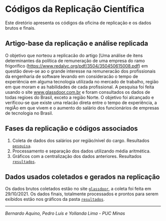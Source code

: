 # Códigos da Replicação Científica

Este diretório apresenta os códigos da oficina de replicação e os dados brutos e finais.

## Artigo-base da replicação e análise replicada

O objetivo que norteou a replicacão do artigo [Uma análise de itens determinantes da política de remuneração de uma empresa do ramo frigorífico (https://www.redalyc.org/pdf/3504/350450615008.pdf) em questão deve-se ao o grande interesse na remuneracão dos profissionais da engenharia de software levando em consideracão o tempo de experiência em alguma tecnologia utilizada no mercado de trabalho, região em que moram e as habilidades de cada profissional. A pesquisa foi feita usando o site www.glassdoor.com.br e foram consultados os dados de todas regioes do Brasil, exceto a região Norte. O objetivo foi alcançado e verificou-se que existe uma relacão direta entre o tempo de experiência, a regiÃo em que vivem e o aumento do salário dos funcionários de empresas de tecnologia no Brasil.

## Fases da replicação e códigos associados

1. Coleta de dados dos salários por região/nível do cargo. Resultados [``pesquisa``](https://github.com/BernardoPUC/Mini-Artigo-Reproducao-Replicacao/tree/main/Pesquisa).
2. Processamento e separação dos dados utilizando média aritmética.
3. Gráficos com a centralização dos dados anteriores. Resultados [``resultados``](https://github.com/BernardoPUC/Mini-Artigo-Reproducao-Replicacao/tree/main/Resultado).


## Dados usados coletados e gerados na replicação

Os dados brutos coletados estão no site [``glassdoor``](https://www.glassdoor.com.br/), a coleta foi feita em 29/10/2021. Os dados finais, totalmente processados e prontos para serem exibidos estão nos gráficos da pasta [``resultados``](https://github.com/BernardoPUC/Mini-Artigo-Reproducao-Replicacao/tree/main/Resultado).

---
_Bernardo Aquino, Pedro Luís e Yollanda Lima - PUC Minas_
